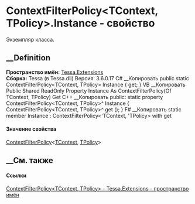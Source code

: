 # ContextFilterPolicy<TContext, TPolicy>.Instance - свойство
Экземпляр класса.
##  __Definition
 **Пространство имён:** [Tessa.Extensions](N_Tessa_Extensions.htm)  
 **Сборка:** Tessa (в Tessa.dll) Версия: 3.6.0.17
C# __Копировать
     public static ContextFilterPolicy<TContext, TPolicy> Instance { get; }
VB __Копировать
     Public Shared ReadOnly Property Instance As ContextFilterPolicy(Of TContext, TPolicy)
    	Get
C++ __Копировать
     public:
    static property ContextFilterPolicy<TContext, TPolicy>^ Instance {
    	ContextFilterPolicy<TContext, TPolicy>^ get ();
    }
F# __Копировать
     static member Instance : ContextFilterPolicy<'TContext, 'TPolicy> with get
#### Значение свойства
[ContextFilterPolicy](T_Tessa_Extensions_ContextFilterPolicy_2.htm)<[TContext](T_Tessa_Extensions_ContextFilterPolicy_2.htm),
[TPolicy](T_Tessa_Extensions_ContextFilterPolicy_2.htm)>
##  __См. также
#### Ссылки
[ContextFilterPolicy<TContext, TPolicy> \-
](T_Tessa_Extensions_ContextFilterPolicy_2.htm)
[Tessa.Extensions - пространство имён](N_Tessa_Extensions.htm)
